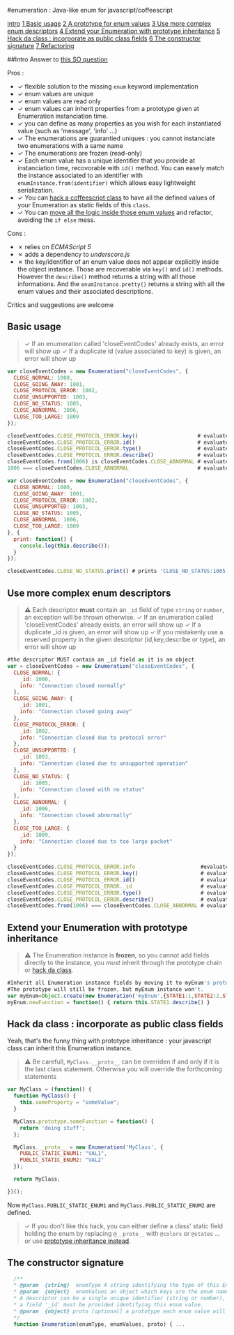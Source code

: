 #enumeration : Java-like enum for javascript/coffeescript


>
[intro](#intro)
[1 Basic usage](#basic-usage)
[2 A prototype for enum values](#a-prototype-for-enum-values)
[3 Use more complex enum descriptors](#use-more-complex-enum-descriptors)
[4 Extend your Enumeration with prototype inheritance](#extend-your-enumeration-with-prototype-inheritance)
[5 Hack da class : incorporate as public class fields](#hack-da-class--incorporate-as-public-class-fields)
[6 The constructor signature](#the-constructor-signature)
[7 Refactoring](#refactoring)

##Intro
Answer to [this SO question](http://stackoverflow.com/questions/9369780/coffeescript-and-enum-values)

Pros :
* ✓ flexible solution to the missing `enum` keyword implementation
* ✓ enum values are unique
* ✓ enum values are read only
* ✓ enum values can inherit properties from a prototype given at Enumeration instanciation time.
* ✓ you can define as many properties as you wish for each instantiated value (such as 'message', 'info' ...)
* ✓ The enumerations are guarantied uniques : you cannot instanciate two enumerations with a same name
* ✓ The enumerations are frozen (read-only)
* ✓ Each enum value has a unique identifier that you provide at instanciation time, recovorable with `id()` method. You can easely match the instance associated to an identifier with `enumInstance.from(identifier)` which allows easy lightweight serialization.
* ✓ You can [hack a coffeescript class](#hack-da-class--incorporate-as-public-class-fields) to have all the defined values of your Enumeration as static fields of this `class`.
* ✓ You can [move all the logic inside those enum values](#refactoring) and refactor, avoiding the `if else` mess.

Cons :
* ✗ relies on *ECMAScript 5*
* ✗ adds a dependency to *underscore.js*
* ✗ the key/identifier of an enum value does not appear explicitly inside the object instance. Those are recoverable via `key()` and `id()` methods. However the `describe()` method returns a string with all those informations. And the `enumInstance.pretty()` returns a string with all the enum values and their associated descriptions.

Critics and suggestions are welcome
## Basic usage
> ✓ If an enumeration called 'closeEventCodes' already exists, an error will show up
> ✓ If a duplicate id (value associated to key) is given, an error will show up


```javascript
var closeEventCodes = new Enumeration("closeEventCodes", {
  CLOSE_NORMAL: 1000,
  CLOSE_GOING_AWAY: 1001,
  CLOSE_PROTOCOL_ERROR: 1002,
  CLOSE_UNSUPPORTED: 1003,
  CLOSE_NO_STATUS: 1005,
  CLOSE_ABNORMAL: 1006,
  CLOSE_TOO_LARGE: 1009
});
```
```javascript
closeEventCodes.CLOSE_PROTOCOL_ERROR.key()                   # evaluates to 'CLOSE_PROTOCOL_ERROR'
closeEventCodes.CLOSE_PROTOCOL_ERROR.id()                    # evaluates to 1002
closeEventCodes.CLOSE_PROTOCOL_ERROR.type()                  # evaluates to 'closeEventCodes'
closeEventCodes.CLOSE_PROTOCOL_ERROR.describe()              # evaluates to 'CLOSE_PROTOCOL_ERROR:1002'
closeEventCodes.from(1006) is closeEventCodes.CLOSE_ABNORMAL # evaluates to true
1006 === closeEventCodes.CLOSE_ABNORMAL                      # evaluates to false
```

```javascript
var closeEventCodes = new Enumeration("closeEventCodes", {
  CLOSE_NORMAL: 1000,
  CLOSE_GOING_AWAY: 1001,
  CLOSE_PROTOCOL_ERROR: 1002,
  CLOSE_UNSUPPORTED: 1003,
  CLOSE_NO_STATUS: 1005,
  CLOSE_ABNORMAL: 1006,
  CLOSE_TOO_LARGE: 1009
}, {
  print: function() {
    console.log(this.describe());
  }
});
```

```javascript
closeEventCodes.CLOSE_NO_STATUS.print() # prints 'CLOSE_NO_STATUS:1005'
```
## Use more complex enum descriptors

> ⚠ Each descriptor **must** contain an `_id` field of type `string` or `number`, an exception will be thrown otherwise.
> ✓ If an enumeration called 'closeEventCodes' already exists, an error will show up
> ✓ If a duplicate _id is given, an error will show up
> ✓ If you mistakenly use a reserved property in the given descriptor (id,key,describe or type), an error will show up

```javascript
#the descriptor MUST contain an _id field as it is an object
var = closeEventCodes = new Enumeration("closeEventCodes", {
  CLOSE_NORMAL: {
    _id: 1000,
    info: "Connection closed normally"
  },
  CLOSE_GOING_AWAY: {
    _id: 1001,
    info: "Connection closed going away"
  },
  CLOSE_PROTOCOL_ERROR: {
    _id: 1002,
    info: "Connection closed due to protocol error"
  },
  CLOSE_UNSUPPORTED: {
    _id: 1003,
    info: "Connection closed due to unsupported operation"
  },
  CLOSE_NO_STATUS: {
    _id: 1005,
    info: "Connection closed with no status"
  },
  CLOSE_ABNORMAL: {
    _id: 1006,
    info: "Connection closed abnormally"
  },
  CLOSE_TOO_LARGE: {
    _id: 1009,
    info: "Connection closed due to too large packet"
  }
});
```
```javascript
closeEventCodes.CLOSE_PROTOCOL_ERROR.info                     #evaluates to 'Connection closed due to protocol error'
closeEventCodes.CLOSE_PROTOCOL_ERROR.key()                    # evaluates to 'CLOSE_PROTOCOL_ERROR'  
closeEventCodes.CLOSE_PROTOCOL_ERROR.id()                     # evaluates to 1002  
closeEventCodes.CLOSE_PROTOCOL_ERROR._id                      # evaluates to undefined 
closeEventCodes.CLOSE_PROTOCOL_ERROR.type()                   # evaluates to 'closeEventCodes'  
closeEventCodes.CLOSE_PROTOCOL_ERROR.describe()               # evaluates to 'CLOSE_PROTOCOL_ERROR:1002 {info:Connection closed due to protocol error}' 
closeEventCodes.from(1006) === closeEventCodes.CLOSE_ABNORMAL # evaluates to true
```
## Extend your Enumeration with prototype inheritance

> ⚠ The Enumeration instance is **frozen**, so you cannot add fields directly to the instance, you *must* inherit through the prototype chain or [hack da class](#hack-da-class--incorporates-as-public-class-fields).

```javascript
#Inherit all Enumeration instance fields by moving it to myEnum's prototype
#The prototype will still be frozen, but myEnum instance won't.
var myEnum=Object.create(new Enumeration('myEnum',{STATE1:1,STATE2:2,STATE3:3}))
myEnum.newFunction = function() { return this.STATE1.describe() }
```
## Hack da class : incorporate as public class fields
Yeah, that's the funny thing with prototype inheritance : your javascript class can inherit this Enumeration instance.

> ⚠ Be carefull, `MyClass.__proto__` can be overriden if and only if it is the last class statement. Otherwise you will override the forthcoming statements

```javascript
var MyClass = (function() {
  function MyClass() {
    this.someProperty = "someValue";
  }

  MyClass.prototype.someFunction = function() {
    return 'doing stuff';
  };

  MyClass.__proto__ = new Enumeration('MyClass', {
    PUBLIC_STATIC_ENUM1: "VAL1",
    PUBLIC_STATIC_ENUM2: "VAL2"
  });

  return MyClass;

})();

```
Now `MyClass.PUBLIC_STATIC_ENUM1` and `MyClass.PUBLIC_STATIC_ENUM2` are defined.

> ✓ If you don't like this hack, you can either define a class' static field holding the enum by replacing `@__proto__` with `@colors` or `@states` ... or use [prototype inheritance instead](#extend-your-enumeration-with-prototype-inheritance).

## The constructor signature


```javascript
  /**
  * @param  {string}  enumType A string identifying the type of this Enumeration instance
  * @param  {object}  enumValues an object which keys are the enum names, and values are each enum descriptor.
  * A descriptor can be a single unique identifier (string or number),  or an object whose fields will be copied on the enum value instance. In this case
  * a field '_id' must be provided identifying this enum value.
  * @param  {object} proto [optional] a prototype each enum value will inherit from
  */
  function Enumeration(enumType, enumValues, proto) { ...
```